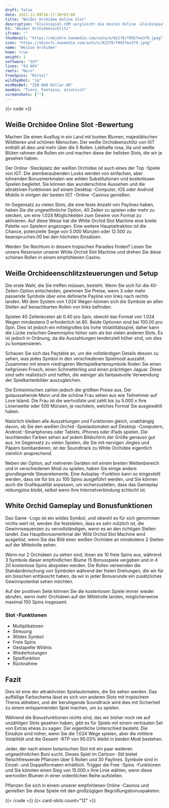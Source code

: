 ```yaml
---
draft: false
date: 2022-11-09T16:17:38+03:00
title: "Weißer Orchidee Online Slot"
description: "Glücksspiel.COM vergleicht die besten Online -Glücksspiel -Sites und -spiele der Kanada.  Unabhängige Produktbewertungen und exklusive Anmeldeangebote. Jetzt spielen!"
h1: "Weißer Orchideenschlitz"
iframe: ""
thumbnail: "https://objekte.kaxmedia.com/auto/o/82278/f092fee3f9.jpeg"
icon: "https://objects.kaxmedia.com/auto/o/82278/f092fee3f9.jpeg"
name: "Weisse Orchidee"
home: true
weight: 1
software: "IGT"
lines: "93.96%"
reels: "Nein"
freeSpins: "Mittel"
wildSymbol: "Ja"
minMaxBet: "250.000 Dollar.00"
maxWin: "Tiere, Fantasie, asiatisch"
screenshots: [""]
---
```


{{< code >}}<h2>Weiße Orchidee Online Slot -Bewertung</h2><p>Machen Sie einen Ausflug in ein Land mit bunten Blumen, majestätischen Wildtieren und schönen Menschen. Der weiße Orchideenschlitz von IGT enthält all dies und mehr über die 5 Rollen. Lebhafte rosa, lila und weiße Blüten rahmen die Rollen ein und machen diese der hellsten Slots, die wir je gesehen haben.</p><p>Der Online -Steckplatz der weißen Orchidee ist auch eines der Top -Spiele von IGT. Die atemberaubenden Looks werden von einfachen, aber lohnenden Bonusmerkmalen wie wilden Substitutionen und kostenlosen Spielen begleitet. Sie können das wunderschöne Aussehen und die attraktiven Funktionen auf einem Desktop -Computer, iOS oder Android Mobile in einigen der besten IGT -Online -Casinos genießen.</p><p>Im Gegensatz zu vielen Slots, die eine feste Anzahl von Paylines haben, haben Sie die ungewöhnliche Option, 40 Zeilen zu spielen oder mehr zu stecken, um eine 1.024 Möglichkeiten zum Gewinn von Format zu aktivieren. Auf diese Weise hat die White Orchid Slot Machine eine breite Palette von Spielern angezogen. Eine weitere Hauptattraktion ist die Chance, potenzielle Siege von 5.000 Münzen oder 12.500 zu beanspruchen.00 bei den höchsten Einsätzen.</p><p>Werden Sie Reichtum in diesem tropischen Paradies finden? Lesen Sie unsere Rezension unserer White Orchid Slot Machine und drehen Sie diese schönen Rollen in einem empfohlenen Casino.</p><h2>Weiße Orchideenschlitzsteuerungen und Setup</h2><p>Die erste Wahl, die Sie treffen müssen, besteht. Wenn Sie sich für die 40-Zeilen-Option entscheiden, gewinnen Sie Preise, wenn 3 oder mehr passende Symbole über eine definierte Payline von links nach rechts landen. Mit dem System von 1.024 Wegen können sich die Symbole an allen Stellen auf benachbarten Rollen von links befinden.</p><p>Spielen 40 Zeilenkosten ab 0.40 pro Spin, obwohl das Format von 1.024 Wegen mindestens 0 erforderlich ist.80. Beide Optionen sind bei 100.00 pro Spin. Dies ist jedoch ein mittelgroßes bis hohe Volatilitätsspiel, daher kann die Lücke zwischen Gewinnspins höher sein als bei vielen anderen Slots. Es ist jedoch in Ordnung, da die Auszahlungen tendenziell höher sind, um dies zu kompensieren.</p><p>Schauen Sie sich das Paytable an, um die vollständigen Details dessen zu sehen, was jedes Symbol in den verschiedenen Spielmodi auszahlt. Zusammen mit einem niedrigeren Wertspielkartensymbole finden Sie einen hellgrünen Frosch, einen Schmetterling und einen prächtigen Jaguar. Diese sind sehr realistisch und helfen, die weniger als fantasievolle Verwendung der Spielkartenbilder auszugleichen.</p><p>Die Einheimischen zahlen jedoch die größten Preise aus. Der gutaussehende Mann und die schöne Frau sehen aus wie Teilnehmer auf Love Island. Die Frau ist die wertvollste und zahlt bis zu 5.000 x Ihre Linienwette oder 500 Münzen, je nachdem, welches Format Sie ausgewählt haben.</p><p>Natürlich bleiben alle Auszahlungen und Funktionen gleich, unabhängig davon, ob Sie den weißen Orchid -Spielautomaten auf Desktop -Computern, Android -Smartphones oder Tablets, iPhones oder iPads spielen. Die leuchtenden Farben sehen auf jedem Bildschirm der Größe genauso gut aus. Im Gegensatz zu vielen Spielen, die Sie mit nervigen Jingles und Päpern bombardieren, ist der Soundtrack zu White Orchidee eigentlich ziemlich ansprechend.</p><p>Neben der Option, auf mehreren Geräten mit einem breiten Wettenbereich und in verschiedenen Modi zu spielen, haben Sie einige andere grundlegende Steuerelemente. Eine Autoplay -Funktion kann so eingestellt werden, dass sie für bis zu 100 Spins ausgeführt werden, und Sie können auch die Grafikqualität anpassen, um sicherzustellen, dass das Gameplay reibungslos bleibt, selbst wenn Ihre Internetverbindung schlecht ist.</p><h2>White Orchid Gameplay und Bonusfunktionen</h2><p>Das Game -Logo ist ein wildes Symbol, und obwohl es für sich genommen nichts wert ist, werden Sie feststellen, dass es sehr nützlich ist, die Gewinnsequenzen zu vervollständigen, wenn es an den richtigen Stellen landet. Das Hauptbonusmerkmal der Wild Orchid Slot Machine wird ausgelöst, wenn Sie das Bild einer weißen Orchidee an mindestens 2 Stellen auf der Mittelrolle sehen.</p><p>Wenn nur 2 Orchideen zu sehen sind, lösen sie 10 freie Spins aus, während 3 Symbole dieser empfindlichen Blume 15 Bonusspiele vergeben und in 4 20 kostenlose Spins abspielen werden. Die Rollen verwenden die Standardmischung von Symbolen während der freien Drehungen, die wir für ein bisschen enttäuscht haben, da wir in jeder Bonusrunde ein zusätzliches Gewinnpotential sehen möchten.</p><p>Auf der positiven Seite können Sie die kostenlosen Spiele immer wieder abrufen, wenn mehr Orchideen auf der Mittelrolle landen, möglicherweise maximal 150 Spins insgesamt.</p><h3>
Slot -Funktionen</h3><ul>
<li></span>
Multiplikatoren</li>
<li></span>
Streuung</li>
<li></span>
Wildes Symbol</li>
<li></span>
Freie Spins</li>
<li></span>
Gestapelte Wildnis</li>
<li></span>
Wiederholungen</li>
<li></span>
Spielfunktion</li>
<li></span>
Rücknahme</li></ul><h2>Fazit</h2><p>Dies ist eine der attraktivsten Spielautomaten, die Sie sehen werden. Das auffällige Farbschema lässt es sich von anderen Slots mit tropischem Thema abheben, und der beruhigende Soundtrack wird dies mit Sicherheit zu einem entspannenden Spiel machen, um zu spielen.</p><p>Während die Bonusfunktionen nichts sind, das wir bisher noch nie auf unzähligen Slots gesehen haben, gibt es für Spiele mit einem vertrauten Set von Extras etwas zu sagen. Der eigentliche Unterschied besteht. Die Einsätze sind höher, wenn Sie die 1.024 Wege spielen, aber die mittlere Volatilität und die Gesamt -RTP von 95.03% bleibt in beiden Modi bestehen.</p><p>Jeder, der nach einem botanischen Slot mit ein paar weiteren ungewöhnlichen Boni sucht. Dieses Spiel im Cartoon -Stil bietet fleischfressende Pflanzen über 5 Rollen und 30 Paylines. Symbole sind in Einzel- und Doppelformaten erhältlich. Trigger die Free -Spins -Funktionen und Sie könnten einen Sieg von 15.000 x Ihre Linie wählen, wenn diese wertvollen Blumen in einer ordentlichen Reihe aufstellen.</p><p>Pflanzen Sie sich in einem unserer empfohlenen Online -Casinos und genießen Sie diese Spiele mit den großzügigen Begrüßungsbonuspaketen.</p>{{< /code >}}
 {{< card-slots count="12" >}}